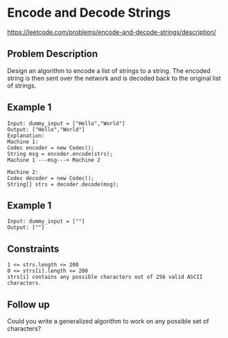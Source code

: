 # Encode and Decode Strings

https://leetcode.com/problems/encode-and-decode-strings/description/

## Problem Description

Design an algorithm to encode a list of strings to a string.
The encoded string is then sent over the network and is decoded back to the original list of strings.

## Example 1

```text
Input: dummy_input = ["Hello","World"]
Output: ["Hello","World"]
Explanation:
Machine 1:
Codec encoder = new Codec();
String msg = encoder.encode(strs);
Machine 1 ---msg---> Machine 2

Machine 2:
Codec decoder = new Codec();
String[] strs = decoder.decode(msg);
```

## Example 1

```text
Input: dummy_input = [""]
Output: [""]
```

## Constraints

```text
1 <= strs.length <= 200
0 <= strs[i].length <= 200
strs[i] contains any possible characters out of 256 valid ASCII characters.
```

## Follow up

Could you write a generalized algorithm to work on any possible set of characters?
